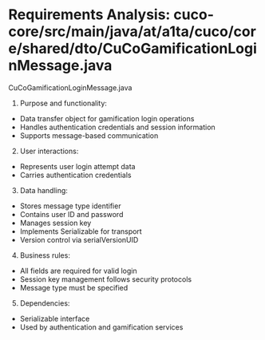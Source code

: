 # Requirements Analysis: cuco-core/src/main/java/at/a1ta/cuco/core/shared/dto/CuCoGamificationLoginMessage.java

CuCoGamificationLoginMessage.java
1. Purpose and functionality:
- Data transfer object for gamification login operations
- Handles authentication credentials and session information
- Supports message-based communication

2. User interactions:
- Represents user login attempt data
- Carries authentication credentials

3. Data handling:
- Stores message type identifier
- Contains user ID and password
- Manages session key
- Implements Serializable for transport
- Version control via serialVersionUID

4. Business rules:
- All fields are required for valid login
- Session key management follows security protocols
- Message type must be specified

5. Dependencies:
- Serializable interface
- Used by authentication and gamification services